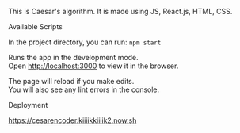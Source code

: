 This is Caesar's algorithm.
It is made using JS, React.js, HTML, CSS.

Available Scripts

In the project directory, you can run:
`npm start`

Runs the app in the development mode.<br>
Open [http://localhost:3000](http://localhost:3000) to view it in the browser.

The page will reload if you make edits.<br>
You will also see any lint errors in the console.

Deployment

https://cesarencoder.kiiiikkiiiik2.now.sh
